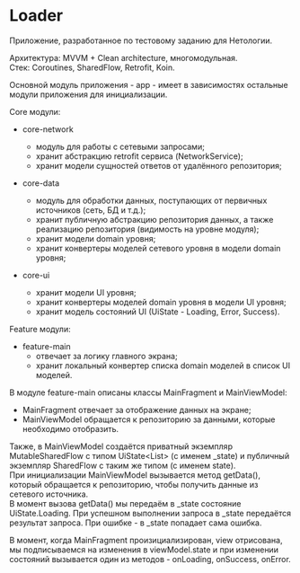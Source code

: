 # Loader

Приложение, разработанное по тестовому заданию для Нетологии.

Архитектура: MVVM + Clean architecture, многомодульная.<br>
Стек: Coroutines, SharedFlow, Retrofit, Koin.

Основной модуль приложения - app - имеет в зависимостях остальные модули приложения для инициализации.

Core модули:
- core-network
  - модуль для работы с сетевыми запросами;
  - хранит абстракцию retrofit сервиса (NetworkService);
  - хранит модели сущностей ответов от удалённого репозитория;

- core-data
  - модуль для обработки данных, поступающих от первичных источников (сеть, БД и т.д.);
  - хранит публичную абстракцию репозитория данных, а также реализацию репозитория (видимость на уровне модуля);
  - хранит модели domain уровня;
  - хранит конвертеры моделей сетевого уровня в модели domain уровня;

- core-ui
  - хранит модели UI уровня;
  - хранит конвертеры моделей domain уровня в модели UI уровня;
  - хранит модель состояний UI (UiState - Loading, Error, Success).

Feature модули:
- feature-main
  - отвечает за логику главного экрана;
  - хранит локальный конвертер списка domain моделей в список UI моделей.

В модуле feature-main описаны классы MainFragment и MainViewModel:
- MainFragment отвечает за отображение данных на экране;
- MainViewModel обращается к репозиторию за данными, которые необходимо отобразить.

Также, в MainViewModel создаётся приватный экземпляр MutableSharedFlow с типом UiState<List<NetologyDataUiModel>> (с именем _state) и публичный экземпляр SharedFlow с таким же типом (с именем state).<br>
При инициализации MainViewModel вызывается метод getData(), который обращается к репозиторию, чтобы получить данные из сетевого источника.<br>
В момент вызова getData() мы передаём в _state состояние UiState.Loading.
При успешном выполнении запроса в _state передаётся результат запроса.
При ошибке - в _state попадает сама ошибка.

В момент, когда MainFragment произициализирован, view отрисована, мы подписываемся на изменения в viewModel.state и при изменении состояний вызывается один из методов - onLoading, onSuccess, onError.
